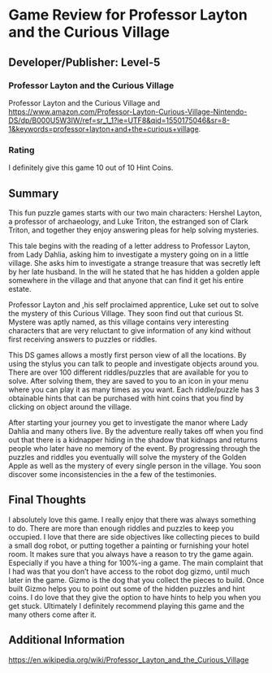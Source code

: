 # Game Review for Professor Layton and the Curious Village

## Developer/Publisher: Level-5

### Professor Layton and the Curious Village
Professor Layton and the Curious Village and https://www.amazon.com/Professor-Layton-Curious-Village-Nintendo-DS/dp/B000U5W3IW/ref=sr_1_1?ie=UTF8&qid=1550175046&sr=8-1&keywords=professor+layton+and+the+curious+village.


### Rating
I definitely give this game 10 out of 10 Hint Coins.


## Summary
This fun puzzle games starts with our two main characters: Hershel Layton, a professor of archaeology, and Luke Triton, the estranged son of Clark Triton, and together they enjoy answering pleas for help solving mysteries. 

This tale begins with the reading of a letter address to Professor Layton, from Lady Dahlia, asking him to investigate a mystery going on in a little village. She asks him to investigate a strange treasure that was secretly left by her late husband. In the will he stated that he has hidden a golden apple somewhere in the village and that anyone that can find it get his entire estate. 

Professor Layton and ,his self proclaimed apprentice, Luke set out to solve the mystery of this Curious Village. They soon find out that curious St. Mystere was aptly named, as this village contains very interesting characters that are very reluctant to give information of any kind without first receiving answers to puzzles or riddles. 

This DS games allows a mostly first person view of all the locations. By using the stylus you can talk to people and investigate objects around you. There are over 100 different riddles/puzzles that are available for you to solve. After solving them, they are saved to you to an icon in your menu where you can play it as many times as you want. Each riddle/puzzle has 3 obtainable hints that can be purchased with hint coins that you find by clicking on object around the village. 

After starting your journey you get to investigate the manor where Lady Dahlia and many others live. By the adventure really takes off when you find out that there is a kidnapper hiding in the shadow that kidnaps and returns people who later have no memory of the event. By progressing through the puzzles and riddles you eventually will solve the mystery of the Golden Apple as well as the mystery of every single person in the village. You soon discover some inconsistencies in the a few of the testimonies. 

## Final Thoughts
I absolutely love this game. I really enjoy that there was always something to do. There are more than enough riddles and puzzles to keep you occupied. I love that there are side objectives like collecting pieces to build a small dog robot, or putting together a painting or furnishing your hotel room. It makes sure that you always have a reason to try the game again. Especially if you have a thing for 100%-ing a game. The main complaint that I had was that you don’t have access to the robot dog gizmo, until much later in the game. Gizmo is the dog that you collect the pieces to build. Once built Gizmo helps you to point out some of the hidden puzzles and hint coins. I do love that they give the option to have hints to help you when you get stuck. Ultimately I definitely recommend playing this game and the many others come after it.
## Additional Information
https://en.wikipedia.org/wiki/Professor_Layton_and_the_Curious_Village
